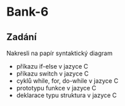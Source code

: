 # Bank-6
## Zadání
Nakresli na papír syntaktický diagram
- příkazu if-else v jazyce C
- příkazu switch v jazyce C
- cyklů while, for, do-while v jazyce C
- prototypu funkce v jazyce C
- deklarace typu struktura v jazyce C
